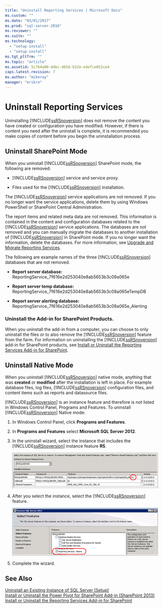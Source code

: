 ```yaml
---
title: "Uninstall Reporting Services | Microsoft Docs"
ms.custom: ""
ms.date: "03/01/2017"
ms.prod: "sql-server-2016"
ms.reviewer: ""
ms.suite: ""
ms.technology: 
  - "setup-install"
  - "setup-install"
ms.tgt_pltfrm: ""
ms.topic: "article"
ms.assetid: 5c764a00-d4bc-465d-b32e-e4efce052ce4
caps.latest.revision: 7
ms.author: "mikeray"
manager: "erikre"
---
```

# Uninstall Reporting Services
  Uninstalling [!INCLUDE[ssRSnoversion](../../a9notintoc/includes/ssrsnoversion-md.md)] does not remove the content you have created or configuration you have modified. However, if there is content you need after the uninstall is complete, it is recommended you make copies of content before you begin the uninstallation process.  
  
## Uninstall SharePoint Mode  
 When you uninstall [!INCLUDE[ssRSnoversion](../../a9notintoc/includes/ssrsnoversion-md.md)] SharePoint mode, the following are removed:  
  
-   [!INCLUDE[ssRSnoversion](../../a9notintoc/includes/ssrsnoversion-md.md)] service and service proxy.  
  
-   Files used for the [!INCLUDE[ssRSnoversion](../../a9notintoc/includes/ssrsnoversion-md.md)] installation.  
  
 The [!INCLUDE[ssRSnoversion](../../a9notintoc/includes/ssrsnoversion-md.md)] service applications are not removed. If you no longer want the service applications, delete them by using Windows PowerShell or SharePoint Central Administration.  
  
 The report items and related meta data are not removed. This information is contained in the content and configuration databases related to the [!INCLUDE[ssRSnoversion](../../a9notintoc/includes/ssrsnoversion-md.md)] service applications. The databases are not removed and you can manually migrate the databases to another installation of [!INCLUDE[ssRSnoversion](../../a9notintoc/includes/ssrsnoversion-md.md)] in SharePoint mode. If you no longer want the information, delete the databases. For more information, see [Upgrade and Migrate Reporting Services](../../reporting-services/install/windows/upgrade-and-migrate-reporting-services.md).  
  
 The following are example names of the three [!INCLUDE[ssRSnoversion](../../a9notintoc/includes/ssrsnoversion-md.md)] databases that are not removed.  
  
-   **Report server database:** ReportingService_7f616e2d253040e8ab5653b3c09a065e  
  
-   **Report server temp database:** ReportingService_7f616e2d253040e8ab5653b3c09a065eTempDB  
  
-   **Report server alerting database:** ReportingService_7f616e2d253040e8ab5653b3c09a065e_Alerting  
  
### Uninstall the Add-in for SharePoint Products.  
 When you uninstall the add-in from a computer, you can choose to only uninstall the files or to also remove the [!INCLUDE[ssRSnoversion](../../a9notintoc/includes/ssrsnoversion-md.md)] feature from the farm. For information on uninstalling the [!INCLUDE[ssRSnoversion](../../a9notintoc/includes/ssrsnoversion-md.md)] add-in for SharePoint products, see [Install or Uninstall the Reporting Services Add-in for SharePoint](../../reporting-services/install/windows/install-or-uninstall-the-reporting-services-add-in-for-sharepoint.md).  
  
## Uninstall Native Mode  
 When you uninstall [!INCLUDE[ssRSnoversion](../../a9notintoc/includes/ssrsnoversion-md.md)] native mode, anything that was **created** or **modified** after the installation is left in place. For example database files, log files, [!INCLUDE[ssRSnoversion](../../a9notintoc/includes/ssrsnoversion-md.md)] configuration files, and content items such as reports and datasource files.  
  
 [!INCLUDE[ssRSnoversion](../../a9notintoc/includes/ssrsnoversion-md.md)] is an instance feature and therefore is not listed in Windows Control Panel, Programs and Features. To uninstall [!INCLUDE[ssRSnoversion](../../a9notintoc/includes/ssrsnoversion-md.md)] Native mode:  
  
1.  In Windows Control Panel, click **Programs and Features**.  
  
2.  In **Programs and Features** select **Microsoft SQL Server 2012**.  
  
3.  In the uninstall wizard, select the instance that includes the [!INCLUDE[ssRSnoversion](../../a9notintoc/includes/ssrsnoversion-md.md)] instance feature **RS**.  
  
     ![rs_nativemode_uninstall_selectinstance](../../sql-server/install/media/rs-nativemode-uninstall-selectinstance.gif "rs_nativemode_uninstall_selectinstance")  
  
4.  After you select the instance, select the [!INCLUDE[ssRSnoversion](../../a9notintoc/includes/ssrsnoversion-md.md)] feature.  
  
     ![rs_nativemode_uninstall_selectfeatures](../../sql-server/install/media/rs-nativemode-uninstall-selectfeatures.gif "rs_nativemode_uninstall_selectfeatures")  
  
5.  Complete the wizard.  
  
## See Also  
 [Uninstall an Existing Instance of SQL Server &#40;Setup&#41;](../../sql-server/install/uninstall-an-existing-instance-of-sql-server-setup.md)   
 [Install or Uninstall the Power Pivot for SharePoint Add-in &#40;SharePoint 2013&#41;](../../analysis-services/instances/install/windows/install-or-uninstall-the-power-pivot-for-sharepoint-add-in-sharepoint-2013.md)   
 [Install or Uninstall the Reporting Services Add-in for SharePoint](../../reporting-services/install/windows/install-or-uninstall-the-reporting-services-add-in-for-sharepoint.md)  
  
  